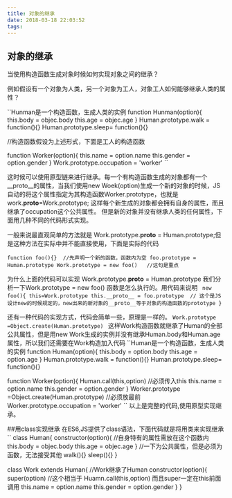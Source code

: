 ```yaml
---
title: 对象的继承
date: 2018-03-18 22:03:52
tags:
---
```



## 对象的继承

当使用构造函数生成对象时候如何实现对象之间的继承？

例如假设有一个对象为人类，另一个对象为工人，对象工人如何能够继承人类的属性？

``Hunman是一个构造函数，生成人类的实例
  function Hunman(option){
    this.body = objec.body
    this.age = objec.age
  }
  Human.prototype.walk = function(){<!-- ... -->}
  Human.prototype.sleep= function(){<!-- ... -->}

//构造函数假设为上述形式，下面是工人的构造函数

function Worker(option){
  this.name = option.name
  this.gender = option.gender
}
 Work.prototype.occupation = 'worker'
 ``

这时候可以使用原型链来进行继承。每一个有构造函数生成的对象都有一个__proto__的属性，当我们使用new Woek(option)生成一个新的对象的时候，JS自动的将这个属性指定为其构造函数Worker.prototype，也就是work.__proto__=Work.prototype; 这样每个新生成的对象都会拥有自身的属性，而且继承了occupation这个公共属性。
但是新的对象并没有继承人类的任何属性，下面用几种不同的代码形式实现。

一般来说最直观简单的方法就是 Work.prototype.__proto__ = Human.prototype;但是这种方法在实际中并不能直接使用，下面是实际的代码

`` function foo(){}  //先声明一个新的函数，函数内为空
   foo.prototype = Human.prototype
   Work.prototype = new foo()   //这句是重点
``

为什么上面的代码可以实现 Work.prototype.__proto__ = Human.prototype 
我们分析一下Work.prototype = new foo() 函数是怎么执行的。用代码来说明
`` new foo(){
    this=Work.prototype
    this.__proto__ = foo.prototype  // 这个是JS设计new的时候规定的，new出来的新对象的__proto__等于对象的构造函数的prototype
}``

还有一种代码的实现方式，代码会简单一些，原理是一样的。
``Work.prototype =Object.create(Human.prototype)
``
这样Work构造函数就继承了Human的全部公共属性，但是用new Work生成的实例并没有继承Human.body和Human.age属性，所以我们还需要在Work构造加入代码
``Human是一个构造函数，生成人类的实例
  function Human(option){
    this.body = option.body
    this.age = option.age
  }
  Human.prototype.walk = function(){<!-- ... -->}
  Human.prototype.sleep= function(){<!-- ... -->}
  
  function Worker(option){
  Human.call(this,option)  //必须传入this
  this.name = option.name
  this.gender = option.gender
}
 Worker.prototype =Object.create(Human.prototype)  //必须放最前
 Worker.prototype.occupation = 'worker'
``
以上是完整的代码,使用原型实现继承。

##用class实现继承
在ES6,JS提供了class语法，下面代码就是将用类来实现继承
``
  class Human{
    constructor(option){ //自身特有的属性需放在这个函数内
      this.body = objec.body
      this.age = objec.age
    }
    //一下为公共属性，但是必须为函数，无法接受其他
    walk(){<!-- ... -->}
    sleep(){<!-- ... -->}
  }

  class Work extends Human{     //Work继承了Human
    constructor(option){
      super(option)     //这个相当于 Huamn.call(this,option) 而且super一定在this前面调用
      this.name = option.name
      this.gender = option.gender
    }
  }








 
  